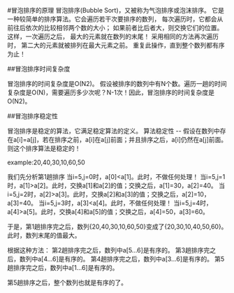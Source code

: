#冒泡排序的原理
冒泡排序(Bubble Sort)，又被称为气泡排序或泡沫排序。
它是一种较简单的排序算法。它会遍历若干次要排序的数列，
每次遍历时，它都会从前往后依次的比较相邻两个数的大小；
如果前者比后者大，则交换它们的位置。这样，一次遍历之后，
最大的元素就在数列的末尾！ 采用相同的方法再次遍历时，
第二大的元素就被排列在最大元素之前。
重复此操作，直到整个数列都有序为止！

##冒泡排序时间复杂度

冒泡排序的时间复杂度是O(N2)。
假设被排序的数列中有N个数。遍历一趟的时间复杂度是O(N)，需要遍历多少次呢？N-1次！因此，冒泡排序的时间复杂度是O(N2)。

 
##冒泡排序稳定性

冒泡排序是稳定的算法，它满足稳定算法的定义。
算法稳定性 -- 假设在数列中存在a[i]=a[j]，若在排序之前，a[i]在a[j]前面；并且排序之后，a[i]仍然在a[j]前面。则这个排序算法是稳定的！

example:20,40,30,10,60,50


我们先分析第1趟排序
当i=5,j=0时，a[0]<a[1]。此时，不做任何处理！
当i=5,j=1时，a[1]>a[2]。此时，交换a[1]和a[2]的值；交换之后，a[1]=30，a[2]=40。
当i=5,j=2时，a[2]>a[3]。此时，交换a[2]和a[3]的值；交换之后，a[2]=10，a[3]=40。
当i=5,j=3时，a[3]<a[4]。此时，不做任何处理！
当i=5,j=4时，a[4]>a[5]。此时，交换a[4]和a[5]的值；交换之后，a[4]=50，a[3]=60。

于是，第1趟排序完之后，数列{20,40,30,10,60,50}变成了{20,30,10,40,50,60}。此时，数列末尾的值最大。

 

根据这种方法：
第2趟排序完之后，数列中a[5...6]是有序的。
第3趟排序完之后，数列中a[4...6]是有序的。
第4趟排序完之后，数列中a[3...6]是有序的。
第5趟排序完之后，数列中a[1...6]是有序的。

第5趟排序之后，整个数列也就是有序的了。